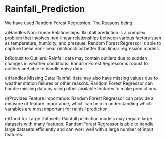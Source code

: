 # Rainfall_Prediction


We have used Random Forest Regression.
The Reasons being:

a)Handles Non-Linear Relationships: Rainfall prediction is a complex problem that involves non-linear relationships between various factors such as temperature, humidity, and pressure. Random Forest Regressor is able to capture these non-linear relationships better than linear regression models.

b)Robust to Outliers: Rainfall data may contain outliers due to sudden changes in weather conditions. Random Forest Regressor is robust to outliers and able to handle noisy data.

c)Handles Missing Data: Rainfall data may also have missing values due to weather station failures or other reasons. Random Forest Regressor can handle missing data by using other available features to make predictions.

d)Provides Feature Importance: Random Forest Regressor can provide a measure of feature importance, which can help in understanding which variables are most important for rainfall prediction.

e)Good for Large Datasets: Rainfall prediction models may require large datasets with many features. Random Forest Regressor is able to handle large datasets efficiently and can work well with a large number of input features.

